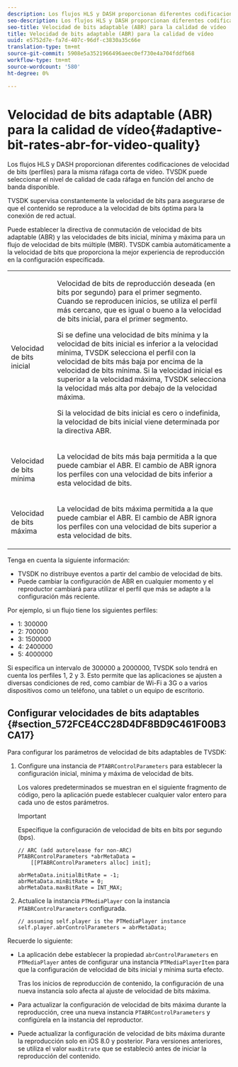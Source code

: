 ```yaml
---
description: Los flujos HLS y DASH proporcionan diferentes codificaciones de velocidad de bits (perfiles) para la misma ráfaga corta de vídeo. TVSDK puede seleccionar el nivel de calidad de cada ráfaga en función del ancho de banda disponible.
seo-description: Los flujos HLS y DASH proporcionan diferentes codificaciones de velocidad de bits (perfiles) para la misma ráfaga corta de vídeo. TVSDK puede seleccionar el nivel de calidad de cada ráfaga en función del ancho de banda disponible.
seo-title: Velocidad de bits adaptable (ABR) para la calidad de vídeo
title: Velocidad de bits adaptable (ABR) para la calidad de vídeo
uuid: e5752d7e-fa7d-407c-96df-c3830a35c66e
translation-type: tm+mt
source-git-commit: 5908e5a3521966496aeec0ef730e4a704fddfb68
workflow-type: tm+mt
source-wordcount: '580'
ht-degree: 0%

---
```



# Velocidad de bits adaptable (ABR) para la calidad de vídeo{#adaptive-bit-rates-abr-for-video-quality}

Los flujos HLS y DASH proporcionan diferentes codificaciones de velocidad de bits (perfiles) para la misma ráfaga corta de vídeo. TVSDK puede seleccionar el nivel de calidad de cada ráfaga en función del ancho de banda disponible.

TVSDK supervisa constantemente la velocidad de bits para asegurarse de que el contenido se reproduce a la velocidad de bits óptima para la conexión de red actual.

Puede establecer la directiva de conmutación de velocidad de bits adaptable (ABR) y las velocidades de bits inicial, mínima y máxima para un flujo de velocidad de bits múltiple (MBR). TVSDK cambia automáticamente a la velocidad de bits que proporciona la mejor experiencia de reproducción en la configuración especificada.

<table id="table_AF838E082235406AA359BF1C1A77F85F"> 
 <tbody> 
  <tr> 
   <td colname="col01"> Velocidad de bits inicial </td> 
   <td colname="col2"> <p>Velocidad de bits de reproducción deseada (en bits por segundo) para el primer segmento. Cuando se reproducen inicios, se utiliza el perfil más cercano, que es igual o bueno a la velocidad de bits inicial, para el primer segmento. </p> <p> Si se define una velocidad de bits mínima y la velocidad de bits inicial es inferior a la velocidad mínima, TVSDK selecciona el perfil con la velocidad de bits más baja por encima de la velocidad de bits mínima. Si la velocidad inicial es superior a la velocidad máxima, TVSDK selecciona la velocidad más alta por debajo de la velocidad máxima. </p> <p>Si la velocidad de bits inicial es cero o indefinida, la velocidad de bits inicial viene determinada por la directiva ABR. </p> </td> 
  </tr> 
  <tr> 
   <td colname="col01"> Velocidad de bits mínima </td> 
   <td colname="col2"> <p>La velocidad de bits más baja permitida a la que puede cambiar el ABR. El cambio de ABR ignora los perfiles con una velocidad de bits inferior a esta velocidad de bits. </p> </td> 
  </tr> 
  <tr> 
   <td colname="col01"> Velocidad de bits máxima </td> 
   <td colname="col2"> <p>La velocidad de bits máxima permitida a la que puede cambiar el ABR. El cambio de ABR ignora los perfiles con una velocidad de bits superior a esta velocidad de bits. </p> </td> 
  </tr> 
 </tbody> 
</table>

Tenga en cuenta la siguiente información:

* TVSDK no distribuye eventos a partir del cambio de velocidad de bits.
* Puede cambiar la configuración de ABR en cualquier momento y el reproductor cambiará para utilizar el perfil que más se adapte a la configuración más reciente.

Por ejemplo, si un flujo tiene los siguientes perfiles:

* 1: 300000
* 2: 700000
* 3: 1500000
* 4: 2400000
* 5: 4000000

Si especifica un intervalo de 300000 a 2000000, TVSDK solo tendrá en cuenta los perfiles 1, 2 y 3. Esto permite que las aplicaciones se ajusten a diversas condiciones de red, como cambiar de Wi-Fi a 3G o a varios dispositivos como un teléfono, una tablet o un equipo de escritorio.

## Configurar velocidades de bits adaptables {#section_572FCE4CC28D4DF8BD9C461F00B3CA17}

Para configurar los parámetros de velocidad de bits adaptables de TVSDK:

1. Configure una instancia de `PTABRControlParameters` para establecer la configuración inicial, mínima y máxima de velocidad de bits.

   Los valores predeterminados se muestran en el siguiente fragmento de código, pero la aplicación puede establecer cualquier valor entero para cada uno de estos parámetros.

   >[!IMPORTANT]
   >
   >Especifique la configuración de velocidad de bits en bits por segundo (bps).

   ```
   // ARC (add autorelease for non-ARC) 
   PTABRControlParameters *abrMetaData =  
       [[PTABRControlParameters alloc] init];  
   
   abrMetaData.initialBitRate = -1; 
   abrMetaData.minBitRate = 0; 
   abrMetaData.maxBitRate = INT_MAX;
   ```

1. Actualice la instancia `PTMediaPlayer` con la instancia `PTABRControlParameters` configurada.

   ```
   // assuming self.player is the PTMediaPlayer instance 
   self.player.abrControlParameters = abrMetaData;
   ```

Recuerde lo siguiente:

* La aplicación debe establecer la propiedad `abrControlParameters` en `PTMediaPlayer` antes de configurar una instancia `PTMediaPlayerItem` para que la configuración de velocidad de bits inicial y mínima surta efecto.

   Tras los inicios de reproducción de contenido, la configuración de una nueva instancia solo afecta al ajuste de velocidad de bits máxima.

* Para actualizar la configuración de velocidad de bits máxima durante la reproducción, cree una nueva instancia `PTABRControlParameters` y configúrela en la instancia del reproductor.
* Puede actualizar la configuración de velocidad de bits máxima durante la reproducción solo en iOS 8.0 y posterior. Para versiones anteriores, se utiliza el valor `maxBitrate` que se estableció antes de iniciar la reproducción del contenido.

